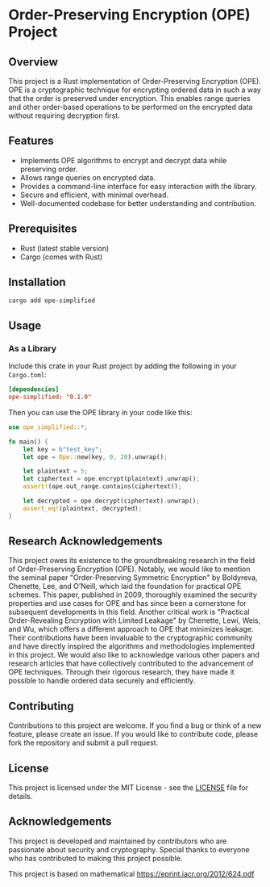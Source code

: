 # Order-Preserving Encryption (OPE) Project

## Overview
This project is a Rust implementation of Order-Preserving Encryption (OPE). OPE is a cryptographic technique for encrypting ordered data in such a way that the order is preserved under encryption. This enables range queries and other order-based operations to be performed on the encrypted data without requiring decryption first.

## Features
- Implements OPE algorithms to encrypt and decrypt data while preserving order.
- Allows range queries on encrypted data.
- Provides a command-line interface for easy interaction with the library.
- Secure and efficient, with minimal overhead.
- Well-documented codebase for better understanding and contribution.

## Prerequisites
- Rust (latest stable version)
- Cargo (comes with Rust)

## Installation

`cargo add ope-simplified`

## Usage

### As a Library

Include this crate in your Rust project by adding the following in your `Cargo.toml`:

```toml
[dependencies]
ope-simplified: "0.1.0"
```

Then you can use the OPE library in your code like this:

```rust
use ope_simplified::*;

fn main() {
    let key = b"test_key";
    let ope = Ope::new(key, 0, 20).unwrap();

    let plaintext = 5;
    let ciphertext = ope.encrypt(plaintext).unwrap();
    assert!(ope.out_range.contains(ciphertext));

    let decrypted = ope.decrypt(ciphertext).unwrap();
    assert_eq!(plaintext, decrypted);
}
```

## Research Acknowledgements

This project owes its existence to the groundbreaking research in the field of Order-Preserving Encryption (OPE). Notably, we would like to mention the seminal paper "Order-Preserving Symmetric Encryption" by Boldyreva, Chenette, Lee, and O’Neill, which laid the foundation for practical OPE schemes. This paper, published in 2009, thoroughly examined the security properties and use cases for OPE and has since been a cornerstone for subsequent developments in this field. Another critical work is "Practical Order-Revealing Encryption with Limited Leakage" by Chenette, Lewi, Weis, and Wu, which offers a different approach to OPE that minimizes leakage. Their contributions have been invaluable to the cryptographic community and have directly inspired the algorithms and methodologies implemented in this project. We would also like to acknowledge various other papers and research articles that have collectively contributed to the advancement of OPE techniques. Through their rigorous research, they have made it possible to handle ordered data securely and efficiently.

## Contributing

Contributions to this project are welcome. If you find a bug or think of a new feature, please create an issue. If you would like to contribute code, please fork the repository and submit a pull request.

## License

This project is licensed under the MIT License - see the [LICENSE](../LICENSE) file for details.

## Acknowledgements
This project is developed and maintained by contributors who are passionate about security and cryptography. Special thanks to everyone who has contributed to making this project possible.

This project is based on mathematical 
https://eprint.iacr.org/2012/624.pdf

